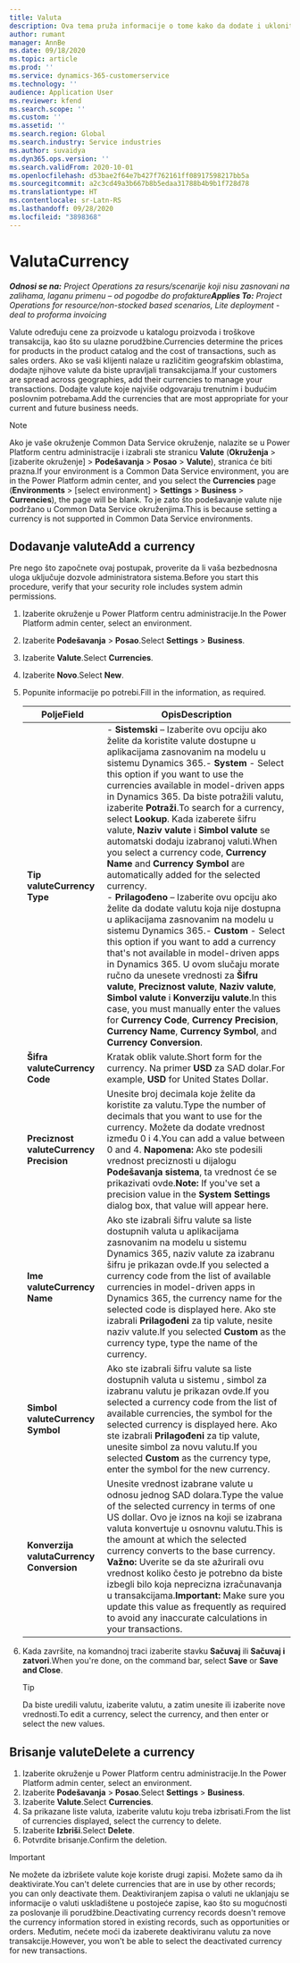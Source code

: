 ```yaml
---
title: Valuta
description: Ova tema pruža informacije o tome kako da dodate i uklonite tipove valuta u projektnim operacijama.
author: rumant
manager: AnnBe
ms.date: 09/18/2020
ms.topic: article
ms.prod: ''
ms.service: dynamics-365-customerservice
ms.technology: ''
audience: Application User
ms.reviewer: kfend
ms.search.scope: ''
ms.custom: ''
ms.assetid: ''
ms.search.region: Global
ms.search.industry: Service industries
ms.author: suvaidya
ms.dyn365.ops.version: ''
ms.search.validFrom: 2020-10-01
ms.openlocfilehash: d53bae2f64e7b427f762161ff08917598217bb5a
ms.sourcegitcommit: a2c3cd49a3b667b8b5edaa31788b4b9b1f728d78
ms.translationtype: HT
ms.contentlocale: sr-Latn-RS
ms.lasthandoff: 09/28/2020
ms.locfileid: "3898368"
---
```

# <a name="currency"></a><span data-ttu-id="db823-103">Valuta</span><span class="sxs-lookup"><span data-stu-id="db823-103">Currency</span></span>

<span data-ttu-id="db823-104">_**Odnosi se na:** Project Operations za resurs/scenarije koji nisu zasnovani na zalihama, laganu primenu – od pogodbe do profakture_</span><span class="sxs-lookup"><span data-stu-id="db823-104">_**Applies To:** Project Operations for resource/non-stocked based scenarios, Lite deployment - deal to proforma invoicing_</span></span>

<span data-ttu-id="db823-105">Valute određuju cene za proizvode u katalogu proizvoda i troškove transakcija, kao što su ulazne porudžbine.</span><span class="sxs-lookup"><span data-stu-id="db823-105">Currencies determine the prices for products in the product catalog and the cost of transactions, such as sales orders.</span></span> <span data-ttu-id="db823-106">Ako se vaši klijenti nalaze u različitim geografskim oblastima, dodajte njihove valute da biste upravljali transakcijama.</span><span class="sxs-lookup"><span data-stu-id="db823-106">If your customers are spread across geographies, add their currencies to manage your transactions.</span></span> <span data-ttu-id="db823-107">Dodajte valute koje najviše odgovaraju trenutnim i budućim poslovnim potrebama.</span><span class="sxs-lookup"><span data-stu-id="db823-107">Add the currencies that are most appropriate for your current and future business needs.</span></span>  

> [!NOTE]
> <span data-ttu-id="db823-108">Ako je vaše okruženje Common Data Service okruženje, nalazite se u Power Platform centru administracije i izabrali ste stranicu **Valute** (**Okruženja** > [izaberite okruženje] > **Podešavanja** > **Posao** > **Valute**), stranica će biti prazna.</span><span class="sxs-lookup"><span data-stu-id="db823-108">If your environment is a Common Data Service environment, you are in the Power Platform admin center, and you select the **Currencies** page (**Environments** > [select environment] > **Settings** > **Business** > **Currencies**), the page will be blank.</span></span> <span data-ttu-id="db823-109">To je zato što podešavanje valute nije podržano u Common Data Service okruženjima.</span><span class="sxs-lookup"><span data-stu-id="db823-109">This is because setting a currency is not supported in Common Data Service environments.</span></span>

## <a name="add-a-currency"></a><span data-ttu-id="db823-110">Dodavanje valute</span><span class="sxs-lookup"><span data-stu-id="db823-110">Add a currency</span></span>  
<span data-ttu-id="db823-111">Pre nego što započnete ovaj postupak, proverite da li vaša bezbednosna uloga uključuje dozvole administratora sistema.</span><span class="sxs-lookup"><span data-stu-id="db823-111">Before you start this procedure, verify that your security role includes system admin permissions.</span></span> 

1. <span data-ttu-id="db823-112">Izaberite okruženje u Power Platform centru administracije.</span><span class="sxs-lookup"><span data-stu-id="db823-112">In the Power Platform admin center, select an environment.</span></span> 
2. <span data-ttu-id="db823-113">Izaberite **Podešavanja** > **Posao**.</span><span class="sxs-lookup"><span data-stu-id="db823-113">Select **Settings** > **Business**.</span></span>
3. <span data-ttu-id="db823-114">Izaberite **Valute**.</span><span class="sxs-lookup"><span data-stu-id="db823-114">Select **Currencies**.</span></span>  
4. <span data-ttu-id="db823-115">Izaberite **Novo**.</span><span class="sxs-lookup"><span data-stu-id="db823-115">Select **New**.</span></span>  
5. <span data-ttu-id="db823-116">Popunite informacije po potrebi.</span><span class="sxs-lookup"><span data-stu-id="db823-116">Fill in the information, as required.</span></span>  


   |          <span data-ttu-id="db823-117">Polje</span><span class="sxs-lookup"><span data-stu-id="db823-117">Field</span></span>          |                                                                                                                                                                                                                                                                                                                                                                            <span data-ttu-id="db823-118">Opis</span><span class="sxs-lookup"><span data-stu-id="db823-118">Description</span></span>                                                                                                                                                                                                                                                                                                                                                                            |
   |-------------------------|-------------------------------------------------------------------------------------------------------------------------------------------------------------------------------------------------------------------------------------------------------------------------------------------------------------------------------------------------------------------------------------------------------------------------------------------------------------------------------------------------------------------------------------------------------------------------------------------------------------------------------------------------------------------------------------------------------------------------------------------------------------------|
   |    <span data-ttu-id="db823-119">**Tip valute**</span><span class="sxs-lookup"><span data-stu-id="db823-119">**Currency Type**</span></span>    | <span data-ttu-id="db823-120">- **Sistemski** – Izaberite ovu opciju ako želite da koristite valute dostupne u aplikacijama zasnovanim na modelu u sistemu Dynamics 365.</span><span class="sxs-lookup"><span data-stu-id="db823-120">- **System** - Select this option if you want to use the currencies available in model-driven apps in Dynamics 365.</span></span> <span data-ttu-id="db823-121">Da biste potražili valutu, izaberite **Potraži**.</span><span class="sxs-lookup"><span data-stu-id="db823-121">To search for a currency,  select **Lookup**.</span></span> <span data-ttu-id="db823-122">Kada izaberete šifru valute, **Naziv valute** i **Simbol valute** se automatski dodaju izabranoj valuti.</span><span class="sxs-lookup"><span data-stu-id="db823-122">When you select a currency code, **Currency Name** and **Currency Symbol** are automatically added for the selected currency.</span></span><br /><span data-ttu-id="db823-123">- **Prilagođeno** – Izaberite ovu opciju ako želite da dodate valutu koja nije dostupna u aplikacijama zasnovanim na modelu u sistemu Dynamics 365.</span><span class="sxs-lookup"><span data-stu-id="db823-123">- **Custom** - Select this option if you want to add a currency that's not available in model-driven apps in Dynamics 365.</span></span> <span data-ttu-id="db823-124">U ovom slučaju morate ručno da unesete vrednosti za **Šifru valute**, **Preciznost valute**, **Naziv valute**, **Simbol valute** i **Konverziju valute**.</span><span class="sxs-lookup"><span data-stu-id="db823-124">In this case, you must manually enter the values for **Currency Code**, **Currency Precision**, **Currency Name**, **Currency Symbol**, and **Currency Conversion**.</span></span> |
   |    <span data-ttu-id="db823-125">**Šifra valute**</span><span class="sxs-lookup"><span data-stu-id="db823-125">**Currency Code**</span></span>    |                                                                                                                                                                                                                                                                                                                                            <span data-ttu-id="db823-126">Kratak oblik valute.</span><span class="sxs-lookup"><span data-stu-id="db823-126">Short form for the currency.</span></span> <span data-ttu-id="db823-127">Na primer **USD** za SAD dolar.</span><span class="sxs-lookup"><span data-stu-id="db823-127">For example, **USD** for United States Dollar.</span></span>                                                                                                                                                                                                                                                                                                                                            |
   | <span data-ttu-id="db823-128">**Preciznost valute**</span><span class="sxs-lookup"><span data-stu-id="db823-128">**Currency Precision**</span></span>  |                                                                                                                                                                                  <span data-ttu-id="db823-129">Unesite broj decimala koje želite da koristite za valutu.</span><span class="sxs-lookup"><span data-stu-id="db823-129">Type the number of decimals that you want to use for the currency.</span></span>  <span data-ttu-id="db823-130">Možete da dodate vrednost između 0 i 4.</span><span class="sxs-lookup"><span data-stu-id="db823-130">You can add a value between 0 and 4.</span></span> <span data-ttu-id="db823-131">**Napomena:** Ako ste podesili vrednost preciznosti u dijalogu **Podešavanja sistema**, ta vrednost će se prikazivati ovde.</span><span class="sxs-lookup"><span data-stu-id="db823-131">**Note:**  If you've set a precision value in the **System Settings** dialog box, that value will appear here.</span></span>                                                                                                                                                                                  |
   |    <span data-ttu-id="db823-132">**Ime valute**</span><span class="sxs-lookup"><span data-stu-id="db823-132">**Currency Name**</span></span>    |                                                                                                                                                                                                                                         <span data-ttu-id="db823-133">Ako ste izabrali šifru valute sa liste dostupnih valuta u aplikacijama zasnovanim na modelu u sistemu Dynamics 365, naziv valute za izabranu šifru je prikazan ovde.</span><span class="sxs-lookup"><span data-stu-id="db823-133">If you selected a currency code from the list of available currencies in model-driven apps in Dynamics 365, the currency name for the selected code is displayed here.</span></span> <span data-ttu-id="db823-134">Ako ste izabrali **Prilagođeni** za tip valute, nesite naziv valute.</span><span class="sxs-lookup"><span data-stu-id="db823-134">If you selected **Custom** as the currency type, type the name of the currency.</span></span>                                                                                                                                                                                                                                          |
   |   <span data-ttu-id="db823-135">**Simbol valute**</span><span class="sxs-lookup"><span data-stu-id="db823-135">**Currency Symbol**</span></span>   |                                                                                                                                                                                                                                                                      <span data-ttu-id="db823-136">Ako ste izabrali šifru valute sa liste dostupnih valuta u sistemu , simbol za izabranu valutu je prikazan ovde.</span><span class="sxs-lookup"><span data-stu-id="db823-136">If you selected a currency code from the list of available currencies, the symbol for the selected currency is displayed here.</span></span> <span data-ttu-id="db823-137">Ako ste izabrali **Prilagođeni** za tip valute, unesite simbol za novu valutu.</span><span class="sxs-lookup"><span data-stu-id="db823-137">If you selected **Custom** as the currency type, enter the symbol for the new currency.</span></span>                                                                                                                                                                                                                                                                       |
   | <span data-ttu-id="db823-138">**Konverzija valuta**</span><span class="sxs-lookup"><span data-stu-id="db823-138">**Currency Conversion**</span></span> |                                                                                                                                                                                                                                     <span data-ttu-id="db823-139">Unesite vrednost izabrane valute u odnosu jednog SAD dolara.</span><span class="sxs-lookup"><span data-stu-id="db823-139">Type the value of the selected currency in terms of one US dollar.</span></span> <span data-ttu-id="db823-140">Ovo je iznos na koji se izabrana valuta konvertuje u osnovnu valutu.</span><span class="sxs-lookup"><span data-stu-id="db823-140">This is the amount at which the selected currency converts to the base currency.</span></span> <span data-ttu-id="db823-141">**Važno:** Uverite se da ste ažurirali ovu vrednost koliko često je potrebno da biste izbegli bilo koja neprecizna izračunavanja u transakcijama.</span><span class="sxs-lookup"><span data-stu-id="db823-141">**Important:**  Make sure you update this value as frequently as required to avoid any inaccurate calculations in your transactions.</span></span>                                                                                                                                                                                                                                      |


6. <span data-ttu-id="db823-142">Kada završite, na komandnoj traci izaberite stavku **Sačuvaj** ili **Sačuvaj i zatvori**.</span><span class="sxs-lookup"><span data-stu-id="db823-142">When you're done, on the command bar, select **Save** or **Save and Close**.</span></span>  

   > [!TIP]
   >  <span data-ttu-id="db823-143">Da biste uredili valutu, izaberite valutu, a zatim unesite ili izaberite nove vrednosti.</span><span class="sxs-lookup"><span data-stu-id="db823-143">To edit a currency, select the currency, and then enter or select the new values.</span></span>  

## <a name="delete-a-currency"></a><span data-ttu-id="db823-144">Brisanje valute</span><span class="sxs-lookup"><span data-stu-id="db823-144">Delete a currency</span></span>  

1. <span data-ttu-id="db823-145">Izaberite okruženje u Power Platform centru administracije.</span><span class="sxs-lookup"><span data-stu-id="db823-145">In the Power Platform admin center, select an environment.</span></span> 
2. <span data-ttu-id="db823-146">Izaberite **Podešavanja** > **Posao**.</span><span class="sxs-lookup"><span data-stu-id="db823-146">Select **Settings** > **Business**.</span></span>
3. <span data-ttu-id="db823-147">Izaberite **Valute**.</span><span class="sxs-lookup"><span data-stu-id="db823-147">Select **Currencies**.</span></span>  
4. <span data-ttu-id="db823-148">Sa prikazane liste valuta, izaberite valutu koju treba izbrisati.</span><span class="sxs-lookup"><span data-stu-id="db823-148">From the list of currencies displayed, select the currency to delete.</span></span>  
5. <span data-ttu-id="db823-149">Izaberite **Izbriši**.</span><span class="sxs-lookup"><span data-stu-id="db823-149">Select **Delete**.</span></span>  
6. <span data-ttu-id="db823-150">Potvrdite brisanje.</span><span class="sxs-lookup"><span data-stu-id="db823-150">Confirm the deletion.</span></span>  

> [!IMPORTANT]
>  <span data-ttu-id="db823-151">Ne možete da izbrišete valute koje koriste drugi zapisi. Možete samo da ih deaktivirate.</span><span class="sxs-lookup"><span data-stu-id="db823-151">You can't delete currencies that are in use by other records; you can only deactivate them.</span></span> <span data-ttu-id="db823-152">Deaktiviranjem zapisa o valuti ne uklanjaju se informacije o valuti uskladištene u postojeće zapise, kao što su mogućnosti za poslovanje ili porudžbine.</span><span class="sxs-lookup"><span data-stu-id="db823-152">Deactivating currency records doesn't remove the currency information stored in existing records, such as opportunities or orders.</span></span> <span data-ttu-id="db823-153">Međutim, nećete moći da izaberete deaktiviranu valutu za nove transakcije.</span><span class="sxs-lookup"><span data-stu-id="db823-153">However, you won't be able to select the deactivated currency for new transactions.</span></span>  
